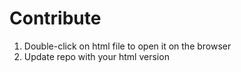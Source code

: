 # Contribute

1. Double-click on html file to open it on the browser
2. Update repo with your html version
